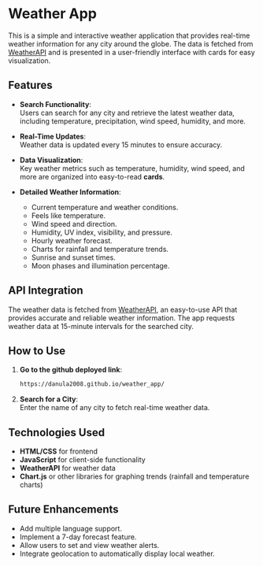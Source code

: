 # Weather App

This is a simple and interactive weather application that provides real-time weather information for any city around the globe. The data is fetched from [WeatherAPI](https://www.weatherapi.com/) and is presented in a user-friendly interface with cards for easy visualization.

## Features

- **Search Functionality**:  
  Users can search for any city and retrieve the latest weather data, including temperature, precipitation, wind speed, humidity, and more.

- **Real-Time Updates**:  
  Weather data is updated every 15 minutes to ensure accuracy.

- **Data Visualization**:  
  Key weather metrics such as temperature, humidity, wind speed, and more are organized into easy-to-read **cards**.

- **Detailed Weather Information**:
  - Current temperature and weather conditions.
  - Feels like temperature.
  - Wind speed and direction.
  - Humidity, UV index, visibility, and pressure.
  - Hourly weather forecast.
  - Charts for rainfall and temperature trends.
  - Sunrise and sunset times.
  - Moon phases and illumination percentage.

## API Integration

The weather data is fetched from [WeatherAPI](https://www.weatherapi.com/), an easy-to-use API that provides accurate and reliable weather information. The app requests weather data at 15-minute intervals for the searched city.

## How to Use

1. **Go to the github deployed link**:
   ```bash
   https://danula2008.github.io/weather_app/
   ```

2. **Search for a City**:  
   Enter the name of any city to fetch real-time weather data.

## Technologies Used

- **HTML/CSS** for frontend
- **JavaScript** for client-side functionality
- **WeatherAPI** for weather data
- **Chart.js** or other libraries for graphing trends (rainfall and temperature charts)

## Future Enhancements

- Add multiple language support.
- Implement a 7-day forecast feature.
- Allow users to set and view weather alerts.
- Integrate geolocation to automatically display local weather.
